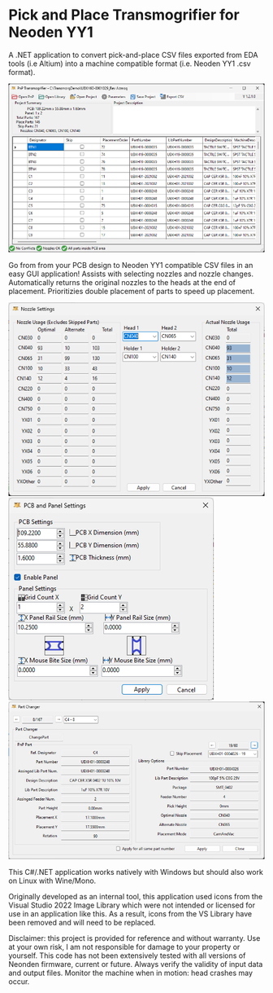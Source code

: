 # Pick and Place Transmogrifier for Neoden YY1

A .NET application to convert pick-and-place CSV files exported from EDA tools (i.e Altium) into a machine compatible format (i.e. Neoden YY1 .csv format).

![Application Main Window](Tmog_main_window.png)

Go from from your PCB design to Neoden YY1 compatible CSV files in an easy GUI application! Assists with selecting nozzles and nozzle changes. Automatically returns the original nozzles to the heads at the end of placement. Prioritizies double placement of parts to speed up placement.

![Nozzle Selection Window](Tmog_nozzle_window.png) ![PCB Settings Window](Tmog_PCB_Panel_window.png) ![Part changer window](Tmog_PartChanger_window.png)  

This C#/.NET application works natively with Windows but should also work on Linux with Wine/Mono.

Originally developed as an internal tool, this application used icons from the Visual Studio 2022 Image Library which were not intended or licensed for use in an application like this. As a result, icons from the VS Library have been removed and will need to be replaced.

Disclaimer: this project is provided for reference and without warranty. Use at your own risk, I am not responsible for damage to your property or yourself. This code has not been extensively tested with all versions of Neonden firmware, current or future. Always verify the validity of input data and output files. Monitor the machine when in motion: head crashes may occur.
